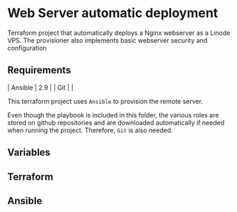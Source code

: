 Web Server automatic deployment
===============================

Terraform project that automatically deploys a Nginx webserver as a Linode VPS. The provisioner also implements basic webserver security and configuration

Requirements
------------

| Ansible | 2.9 |
| Git     |     |

This terraform project uses `Ansible` to provision the remote server. 

Even though the playbook is included in this folder, the various roles are stored on github repositories and are downloaded automatically if needed when running the project. Therefore, `Git` is also needed.

Variables
---------

## Terraform 

## Ansible
